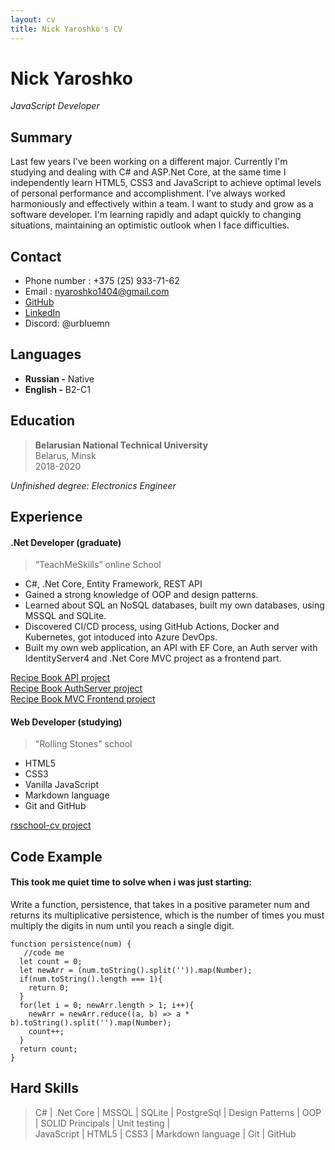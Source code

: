 ```yaml
---
layout: cv
title: Nick Yaroshko's CV
---
```


# Nick Yaroshko
*JavaScript Developer*

## Summary  

Last few years I've been working on a different major. Currently
I'm studying and dealing with C# and ASP.Net Core, at the same
time I independently learn HTML5, CSS3 and JavaScript to
achieve optimal levels of personal performance and
accomplishment. I’ve always worked harmoniously and effectively
within a team. I want to study and grow as a software developer.
I'm learning rapidly and adapt quickly to changing situations,
maintaining an optimistic outlook when I face difficulties.


## Contact  

* Phone number : +375 (25) 933-71-62
* Email : [nyaroshko1404@gmail.com](nyaroshko1404@gmail.com)
* [GitHub](https://github.com/urbluemn)
* [LinkedIn](http://linkedin.com/in/nickyaroshko)
* Discord: @urbluemn


## Languages  

* **Russian -** Native
* **English -** B2-C1

## Education  

>**Belarusian National Technical University**  
Belarus, Minsk  
2018-2020

*Unfinished degree: Electronics Engineer*

## Experience

#### .Net Developer (graduate)
>“TeachMeSkills” online School
* C#, .Net Core, Entity Framework, REST API
* Gained a strong knowledge of OOP and design patterns.
* Learned about SQL an NoSQL databases, built my own
databases, using MSSQL and SQLite.
* Discovered CI/CD process, using GitHub Actions, Docker and
Kubernetes, got intoduced into Azure DevOps.
* Built my own web application, an
API with EF Core, an Auth server with IdentityServer4 and .Net
Core MVC project as a frontend part.

[Recipe Book API project](https://github.com/urbluemn/RecipeBook.API)  
[Recipe Book AuthServer project](https://github.com/urbluemn/Recipe.Identity)  
[Recipe Book MVC Frontend project](https://github.com/urbluemn/Recipe.MVC)

#### Web Developer (studying)
>"Rolling Stones" school
* HTML5
* CSS3
* Vanilla JavaScript
* Markdown language
* Git and GitHub

[rsschool-cv project](https://github.com/urbluemn/rsschool-cv)

## Code Example
#### This took me quiet time to solve when i was just starting:
Write a function, persistence, that takes in a positive parameter num and returns its multiplicative persistence, which is the number of times you must multiply the digits in num until you reach a single digit.
```
function persistence(num) {
   //code me
  let count = 0;
  let newArr = (num.toString().split('')).map(Number);
  if(num.toString().length === 1){
    return 0;
  }
  for(let i = 0; newArr.length > 1; i++){
    newArr = newArr.reduce((a, b) => a * b).toString().split('').map(Number);
    count++;
  }
  return count;
}
```

## Hard Skills
> C# | .Net Core | MSSQL | SQLite | PostgreSql | Design Patterns | OOP | SOLID Principals | Unit testing |  
> JavaScript | HTML5 | CSS3 | Markdown language | Git | GitHub
